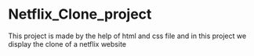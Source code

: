 # Netflix_Clone_project
This project is made by the help of html and css file and in this project we display the clone of a netflix website
